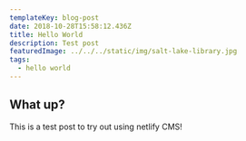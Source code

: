 ```yaml
---
templateKey: blog-post
date: 2018-10-28T15:58:12.436Z
title: Hello World
description: Test post
featuredImage: ../../../static/img/salt-lake-library.jpg
tags:
  - hello world
---
```


## What up?

This is a test post to try out using netlify CMS!
